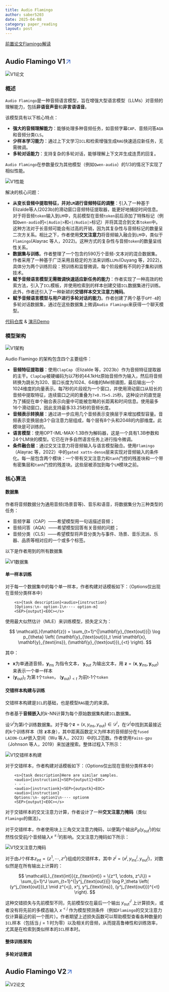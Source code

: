 ```yaml
---
title: Audio Flamingo
author: saber5203
date: 2025-04-08
category: paper_reading
layout: post
---
```


[前置论文Flamingo解读](https://zhuanlan.zhihu.com/p/685233706)

## Audio Flamingo V1[<svg xmlns="http://www.w3.org/2000/svg" enable-background="new 0 0 24 24" height="24px" viewBox="2 -5 24 24" width="24px" fill="#4B77D1"><g><rect fill="none" height="24" width="24"/></g><g><polygon points="6,6 6,8 14.59,8 5,17.59 6.41,19 16,9.41 16,18 18,18 18,6"/></g></svg>](https://arxiv.org/abs/2402.01831)

![V1论文](../images/Audio-Flamingo/V1论文.png)

### 概述

`Audio Flamingo`是一种音频语言模型，旨在增强大型语言模型（LLMs）对音频的理解能力，包括**非语音声音**和**非言语语音**。

该模型具有以下核心特点：
* **强大的音频理解能力**：能够处理多种音频任务，如音频字幕`CAP`、音频问答`AQA`和音频分类`CLS`。
* **少样本学习能力**：通过上下文学习`ICL`和检索增强生成`RAG`快速适应新任务，无需微调。
* **多轮对话能力**：支持复杂的多轮对话，能够理解上下文并生成连贯的回复。

`Audio Flamingo`在参数量仅为其他模型（例如`Qwen-audio`）的1/3的情况下实现了相似性能。

![V1性能](../images/Audio-Flamingo/V1性能.png)

解决的核心问题：
* **从变长音频中提取特征，并对`LM`进行音频特征的调整**：引入了一种基于Elizalde等人(2023b)的滑动窗口音频特征提取器，能更好地捕捉时间信息。对于将音频`token`输入到`LM`中，先前模型在音频`token`前后添加了特殊标记（例如`Qwen-audio`的`<|Audio|>`和`<|/Audio|>`标记）并将其混合到文本`token`中。这种方法对于长音频可能会有过高的开销，因为其复杂性与音频标记的数量呈二次方关系。相比之下，作者使用**交叉注意力**将音频输入融合到`LM`中，类似于 `Flamingo`(Alayrac 等人，2022)。这种方式的复杂性与音频`token`的数量呈线性关系。
* **数据集与训练**。作者整理了一个包含约590万个音频-文本对的混合数据集。作者采用了一种基于广泛采用且稳定的方法来训练`LLMs`(Ouyang 等，2022)，具体分为两个训练阶段：预训练和监督微调，每个阶段都有不同的子集和训练技术。
* **赋予音频语言模型无需微调快速适应新任务的能力**：作者实现了一种高效的检索方法，引入了`ICL`模板，并使用检索到的样本创建交错`ICL`数据集进行训练。此外，作者还引入了一种新颖的**交错样本交叉注意力掩码**。
* **赋予音频语言模型与用户进行多轮对话的能力**。作者创建了两个基于`GPT-4`的多轮对话数据集，通过在这些数据集上微调`Audio Flamingo`来获得一个聊天模型。

[代码仓库](https://github.com/NVIDIA/audio-flamingo/) & [演示Demo](https://audioflamingo.github.io/)

### 模型架构

![V1架构](../images/Audio-Flamingo/V1架构.png)

Audio Flamingo 的架构包含四个主要组件：
- **音频特征提取器**：使用`ClapCap`（Elizalde 等，2023b）作为音频特征提取器的主干。`ClapCap`被硬编码为以7秒的44.1kHz原始音频作为输入，然后将音频转换为跳长为320、窗口长度为1024、64维的Mel频谱图，最后输出一个1024维度的向量表示。每7秒的片段视为一个窗口，并使用滑动窗口从较长的音频中提取特征，连续窗口之间的重叠为`7×0.75=5.25`秒。这种设计的直觉是为了捕捉在单个融合表示向量中可能被忽略的长距离和时间信息。使用最多 16个滑动窗口，因此支持最多33.25秒的音频长度。
- **音频表示转换层**：通过进一步应用几个音频表示变换层于来增加模型容量。音频表示变换层由3个自注意力层组成，每个层有8个头和2048的内部维度。此模块是可训练的。
- **语言模型**：使用OPT-IML-MAX-1.3B作为解码器，这是一个具有1.3B参数和24个LM块的模型。它已在许多自然语言任务上进行指令微调。
- **条件融合层**：通过交叉注意力将音频输入与语言模型融合。使用`Flamingo`（Alayrac 等，2022）中的`gated xattn-dense`层来实现对音频输入的条件化。每一层包含两个模块：一个带有交叉注意力和`tanh`门控的残差块和一个带有密集层和`tanh`门控的残差块。这些层被添加到每个`LM`模块之前。

### 核心算法

#### 数据集

作者将音频数据分为通用音频(场景音等)、音乐和语音，将数据集分为三种类型的任务：
* 音频字幕（CAP）——希望模型用一句话描述音频；
* 音频问答（AQA）——希望模型回答有关音频的问题；
* 音频分类（CLS）——希望模型将声音分类为与事件、场景、音乐流派、乐器、品质等相对应的一个或多个标签。

以下是作者用到的所有数据集

![V1数据集](../images/Audio-Flamingo/V1数据集.png)

#### 单一样本训练

对于每一个数据集中的每个单一样本，作者构建对话模板如下：（Options仅出现在音频分类样本中）

```chattemplate
    <s>{task description}<audio>{instruction}
    [Options:\n- option-1\n···- option-m]
    <SEP>{output}<EOC></s>
```

使用最大似然估计（MLE）来训练模型，损失定义为：

$$
\mathcal{L}(\mathbf{z}) = \sum_{t=1}^{|\mathbf{y}_{\text{out}}|} \log p_{\theta} \left( (\mathbf{y}_{\text{out}})_t \mid \mathbf{x}, \mathbf{y}_{\text{ins}}, (\mathbf{y}_{\text{out}})_{<t} \right).
$$

其中：
- $\mathbf{x}$为单通道音频，$\mathbf{y}_{\text{ins}}$ 为指令文本， $\mathbf{y}_{\text{out}}$ 为输出文本，用 $\mathbf{z} = (\mathbf{x}, \mathbf{y}_{\text{ins}}, \mathbf{y}_{\text{out}})$ 来表示一个单一样本
- $(\mathbf{y}_{\text{out}})_{t}$ 为第 t个`token`， $(\mathbf{y}_{\text{out}})_{<t}$ 为前t-1个`token`

#### 交错样本构建与训练

交错样本构建是`ICL`的基础，也是模型`RAG`能力的来源。

作者基于**音频嵌入**的$k$-NN计算为每个原始数据集构建`ICL`数据集。

设$\mathcal{D}^i$为第i个训练数据集。对于每个$\mathbf{z} = (x, y_{\text{ins}}, y_{\text{out}}) \in \mathcal{D}^i$，在$\mathcal{D}^i$中找到其最接近的k个训练样本（除 $\mathbf{z}$本身），其中距离函数定义为样本的音频部分在`fused LAION-CLAP`嵌入空间（Wu 等人，2023）中的L2范数。作者使用`Faiss-gpu`（Johnson 等人，2019）来加速搜索。整体过程入下所示：

![V1交错样本构建](../images/Audio-Flamingo/V1交错样本构建.png)

对于交错样本，作者构建对话模板如下：（Options仅出现在音频分类样本中）

```chattemplate
    <s>{task description}Here are similar samples.
    <audio>{instruction1}<SEP>{output1}<EOC>
    · · ·
    <audio>{instructionk}<SEP>{outputk}<EOC>
    <audio>{instruction}
    Options:\n- option1\n···- optionm
    <SEP>{output}<EOC></s>
```

对于交错样本的交叉注意力计算，作者设计了一种**交叉注意力掩码**（类似`Flamingo`的做法）。

对于交错样本，作者使用块上三角交叉注意力掩码，以便第$j$个输出$P_{\theta}(y^j_{\mathrm{out}})$的似然性仅受前$j$个音频输入$x^{\leq j}$的影响。交叉注意力掩码如下所示：

![V1交叉注意力掩码](../images/Audio-Flamingo/V1交叉注意力掩码.png)

对于由$J$个样本$z_{\text{int}} = \{z^1, \cdots, z^J\}$组成的交错样本，其中 $z^j = (x^j, y^j_{\text{ins}}, y^j_{\text{out}})$，对数似然是在所有输出上计算的：

$$
\mathcal{L}_{\text{int}}(z_{\text{int}} = \{z^1, \cdots, z^J\}) = \sum_{j=1}^J \sum_{t=1}^{|y^j_{\text{out}}|} \log P_\theta \left( (y^j_{\text{out}})_t \mid z^{<j}, x^j, y^j_{\text{ins}}, (y^j_{\text{out}})^{<t} \right).
$$

这种交错损失与先前模型不同，先前模型仅在最后一个输出 $y_{\text{out}}^J$ 上计算损失，或者没有将先前的多模态输入 $x^{<j}$ 作为模型预测条件（例如`Flamingo`的交叉注意力仅计算最近的前一个图片）。作者期望上述损失函数可以帮助模型查看各种数量的`ICL`样本（包括当 $j = 1$ 时为零）以及相关的音频，从而提高鲁棒性和训练效率，尤其是在检索到类似样本的`ICL`样本时。

#### 整体训练架构

#### 多轮对话微调

## Audio Flamingo V2[<svg xmlns="http://www.w3.org/2000/svg" enable-background="new 0 0 24 24" height="24px" viewBox="2 -5 24 24" width="24px" fill="#4B77D1"><g><rect fill="none" height="24" width="24"/></g><g><polygon points="6,6 6,8 14.59,8 5,17.59 6.41,19 16,9.41 16,18 18,18 18,6"/></g></svg>](https://arxiv.org/abs/2503.03983)

![V2论文](../images/Audio-Flamingo/V2论文.png)